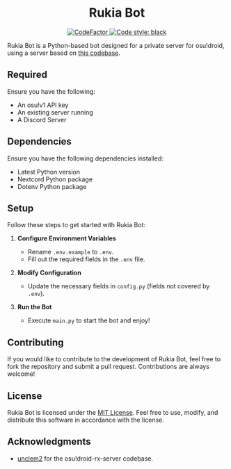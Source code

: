 <h1 align="center">Rukia Bot</h1>

<p align="center">
  <a href="https://www.codefactor.io/repository/github/75efb6/rukia-bot">
    <img src="https://www.codefactor.io/repository/github/75efb6/rukia-bot/badge" alt="CodeFactor">
  </a>
  <a href="https://github.com/psf/black">
    <img src="https://img.shields.io/badge/code%20style-black-000000.svg" alt="Code style: black">
  </a>
</p>

Rukia Bot is a Python-based bot designed for a private server for osu!droid, using a server based on [this codebase](https://github.com/unclem2/osudroid-rx-server).

## Required

Ensure you have the following:

- An osu!v1 API key
- An existing server running
- A Discord Server

## Dependencies

Ensure you have the following dependencies installed:

- Latest Python version
- Nextcord Python package
- Dotenv Python package

## Setup

Follow these steps to get started with Rukia Bot:

1. **Configure Environment Variables**
   - Rename `.env.example` to `.env`.
   - Fill out the required fields in the `.env` file.

2. **Modify Configuration**
   - Update the necessary fields in `config.py` (fields not covered by `.env`).

3. **Run the Bot**
   - Execute `main.py` to start the bot and enjoy!

## Contributing

If you would like to contribute to the development of Rukia Bot, feel free to fork the repository and submit a pull request. Contributions are always welcome!

## License

Rukia Bot is licensed under the [MIT License](LICENSE). Feel free to use, modify, and distribute this software in accordance with the license.

## Acknowledgments

- [unclem2](https://github.com/unclem2) for the osu!droid-rx-server codebase.
